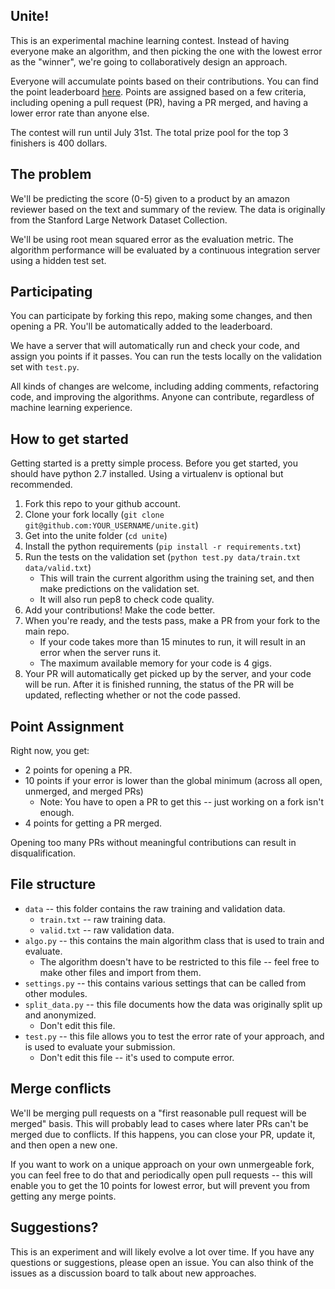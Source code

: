 Unite!
----------------

This is an experimental machine learning contest.  Instead of having everyone make an algorithm, and then picking the one with the lowest error as the "winner", we're going to collaboratively design an approach.  

Everyone will accumulate points based on their contributions.  You can find the point leaderboard [here](http://unite.dataquest.io/f/leaderboard/dataquestio/unite).  Points are assigned based on a few criteria, including opening a pull request (PR), having a PR merged, and having a lower error rate than anyone else.  

The contest will run until July 31st.  The total prize pool for the top 3 finishers is 400 dollars.

## The problem

We'll be predicting the score (0-5) given to a product by an amazon reviewer based on the text and summary of the review.  The data is originally from the Stanford Large Network Dataset Collection.  

We'll be using root mean squared error as the evaluation metric.  The algorithm performance will be evaluated by a continuous integration server using a hidden test set.

## Participating

You can participate by forking this repo, making some changes, and then opening a PR.  You'll be automatically added to the leaderboard.

We have a server that will automatically run and check your code, and assign you points if it passes.  You can run the tests locally on the validation set with `test.py`.  

All kinds of changes are welcome, including adding comments, refactoring code, and improving the algorithms.  Anyone can contribute, regardless of machine learning experience.

How to get started
-------------------

Getting started is a pretty simple process.  Before you get started, you should have python 2.7 installed.  Using a virtualenv is optional but recommended.

1. Fork this repo to your github account.
2. Clone your fork locally (`git clone git@github.com:YOUR_USERNAME/unite.git`)
3. Get into the unite folder (`cd unite`)
4. Install the python requirements (`pip install -r requirements.txt`)
5. Run the tests on the validation set (`python test.py data/train.txt data/valid.txt`)
    * This will train the current algorithm using the training set, and then make predictions on the validation set.
    * It will also run pep8 to check code quality.
6. Add your contributions!  Make the code better.
7. When you're ready, and the tests pass, make a PR from your fork to the main repo.
    * If your code takes more than 15 minutes to run, it will result in an error when the server runs it.
    * The maximum available memory for your code is 4 gigs.
8. Your PR will automatically get picked up by the server, and your code will be run.  After it is finished running, the status of the PR will be updated, reflecting whether or not the code passed.

Point Assignment
------------------

Right now, you get:

* 2 points for opening a PR.
* 10 points if your error is lower than the global minimum (across all open, unmerged, and merged PRs)
    * Note: You have to open a PR to get this -- just working on a fork isn't enough.
* 4 points for getting a PR merged.

Opening too many PRs without meaningful contributions can result in disqualification.

File structure
-------------------

* `data` -- this folder contains the raw training and validation data.
    * `train.txt` -- raw training data.
    * `valid.txt` -- raw validation data. 
* `algo.py` -- this contains the main algorithm class that is used to train and evaluate.
    * The algorithm doesn't have to be restricted to this file -- feel free to make other files and import from them.
* `settings.py` -- this contains various settings that can be called from other modules.
* `split_data.py` -- this file documents how the data was originally split up and anonymized.
    * Don't edit this file.
* `test.py` -- this file allows you to test the error rate of your approach, and is used to evaluate your submission.
    * Don't edit this file -- it's used to compute error.

Merge conflicts
------------------

We'll be merging pull requests on a "first reasonable pull request will be merged" basis.  This will probably lead to cases where later PRs can't be merged due to conflicts.  If this happens, you can close your PR, update it, and then open a new one.

If you want to work on a unique approach on your own unmergeable fork, you can feel free to do that and periodically open pull requests -- this will enable you to get the 10 points for lowest error, but will prevent you from getting any merge points.

Suggestions?
-------------------

This is an experiment and will likely evolve a lot over time.  If you have any questions or suggestions, please open an issue.  You can also think of the issues as a discussion board to talk about new approaches.
